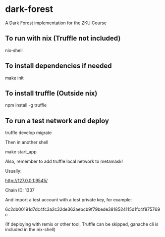 # dark-forest
A Dark Forest implementation for the ZKU Course

## To run with nix (Truffle not included)

nix-shell

## To install dependencies if needed

make init

## To install truffle (Outside nix)

npm install -g truffle

## To run a test network and deploy

truffle develop
migrate

Then in another shell

make start_app

Also, remember to add truffle local network to metamask!

Usually:

http://127.0.0.1:9545/

Chain ID: 1337

And import a test account with a test private key, for example:

6c2db00191d7dc4fc3a2c32de362aebcb9f79bede3818524115d1fc4f875769c

(If deploying with remix or other tool, Truffle can be skipped, ganache cli is included in the nix-shell)

